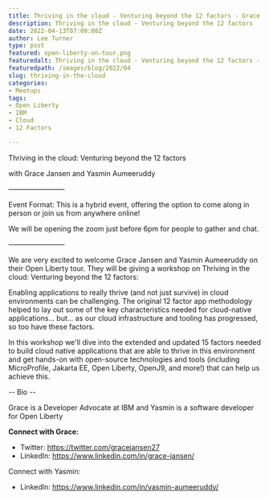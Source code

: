 ```yaml
---
title: Thriving in the cloud - Venturing beyond the 12 factors - Grace Jansen and Yasmin Aumeeruddy
description: Thriving in the cloud - Venturing beyond the 12 factors
date: 2022-04-13T07:09:08Z
author: Lee Turner
type: post
featured: open-liberty-on-tour.png
featuredalt: Thriving in the cloud - Venturing beyond the 12 factors - Grace Jansen and Yasmin Aumeeruddy
featuredpath: /images/blog/2022/04
slug: thriving-in-the-cloud
categories:
- Meetups
tags:
- Open Liberty
- IBM
- Cloud
- 12 Factors

---
```

Thriving in the cloud: Venturing beyond the 12 factors

with Grace Jansen and Yasmin Aumeeruddy

————————

Event Format:
This is a hybrid event, offering the option to come along in person or join us from anywhere online!

We will be opening the zoom just before 6pm for people to gather and chat.

————————

We are very excited to welcome Grace Jansen and Yasmin Aumeeruddy on their Open Liberty tour. They will be giving a workshop on Thriving in the cloud: Venturing beyond the 12 factors:

Enabling applications to really thrive (and not just survive) in cloud environments can be challenging. The original 12 factor app methodology helped to lay out some of the key characteristics needed for cloud-native applications... but... as our cloud infrastructure and tooling has progressed, so too have these factors.

In this workshop we'll dive into the extended and updated 15 factors needed to build cloud native applications that are able to thrive in this environment and get hands-on with open-source technologies and tools (including MicroProfile, Jakarta EE, Open Liberty, OpenJ9, and more!) that can help us achieve this.

-- Bio --

Grace is a Developer Advocate at IBM and Yasmin is a software developer for Open Liberty

**Connect with Grace:**

* Twitter: https://twitter.com/gracejansen27
* LinkedIn: https://www.linkedin.com/in/grace-jansen/

Connect with Yasmin:
* LinkedIn: https://www.linkedin.com/in/yasmin-aumeeruddy/